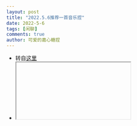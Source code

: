 ```yaml
--- 
layout: post 
title: "2022.5.6推荐一首音乐捏" 
date: 2022-5-6
tags: [闲聊] 
comments: true 
author: 可爱的嘉心糖捏 
--- 
```


- 转自[这里](https://www.bilibili.com/video/BV19Z4y1k7P7?share_source=copy_web)
- <iframe 
width="400" 
height="225" 
src="https://player.bilibili.com/player.html?aid=381826890&bvid=BV19Z4y1k7P7&cid=515826905&page=1"
frameborder="0" 
allowfullscreen>

  
